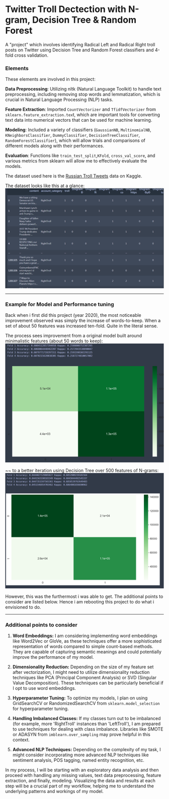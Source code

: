 # Twitter Troll Dectection with N-gram, Decision Tree & Random Forest

A "project" which involves identifying Radical Left and Radical Right troll posts on Twitter using Decision Tree and Random Forest classifiers and 4-fold cross validation.

### Elements

These elements are involved in this project:

**Data Preprocessing**: Utilizing nltk (Natural Language Toolkit) to handle text preprocessing, including removing stop words and lemmatization, which is crucial in Natural Language Processing (NLP) tasks.

**Feature Extraction**: Imported `CountVectorizer` and `TfidfVectorizer` from `sklearn.feature_extraction.tex`t, which are important tools for converting text data into numerical vectors that can be used for machine learning.

**Modeling**: Included a variety of classifiers (`GaussianNB`, `MultinomialNB`, `KNeighborsClassifier`, `DummyClassifier`, `DecisionTreeClassifier`, `RandomForestClassifier`), which will allow trials and comparisons of different models along with their performances.

**Evaluation**: Functions like `train_test_split`,`KFold`, `cross_val_score`, and various metrics from sklearn will allow me to effectively evaluate the models.

The dataset used here is the [Russian Troll Tweets](https://www.kaggle.com/datasets/fivethirtyeight/russian-troll-tweets) data on Kaggle.

The dataset looks like this at a glance:
![IMG_DATA](https://github.com/velwu/NLP_things/blob/main/Dataset_Snapshot.PNG)

---

### Example for Model and Performance tuning

Back when i first did this project (year 2020), the most noticeable improvement observed was simply the increase of words-to-keep. When a set of about 50 features was increased ten-fold. Quite in the literal sense.

The process sees improvement from a original model built around minimalistic features (about 50 words to keep):
![IMG_PRIMITIVE_MDL](https://github.com/velwu/NLP_things/blob/main/Mdl_Perf_Before.PNG)

~~ to a better iteration using Decision Tree over 500 features of N-grams:
![IMG_BETTER_MDL](https://github.com/velwu/NLP_things/blob/main/Mdl_Perf_After.PNG)

However, this was the furthermost i was able to get. The additional points to consider are listed below. Hence i am rebooting this project to do what i envisioned to do.

---

### Additional points to consider

1. **Word Embeddings:** I am considering implementing word embeddings like Word2Vec or GloVe, as these techniques offer a more sophisticated representation of words compared to simple count-based methods. They are capable of capturing semantic meanings and could potentially improve the performance of my model.

2. **Dimensionality Reduction:** Depending on the size of my feature set after vectorization, I might need to utilize dimensionality reduction techniques like PCA (Principal Component Analysis) or SVD (Singular Value Decomposition). These techniques can be particularly beneficial if I opt to use word embeddings.

3. **Hyperparameter Tuning:** To optimize my models, I plan on using GridSearchCV or RandomizedSearchCV from `sklearn.model_selection` for hyperparameter tuning.

4. **Handling Imbalanced Classes:** If my classes turn out to be imbalanced (for example, more 'RightTroll' instances than 'LeftTroll'), I am prepared to use techniques for dealing with class imbalance. Libraries like SMOTE or ADASYN from `imblearn.over_sampling` may prove helpful in this context.

5. **Advanced NLP Techniques:** Depending on the complexity of my task, I might consider incorporating more advanced NLP techniques like sentiment analysis, POS tagging, named entity recognition, etc.

In my process, I will be starting with an exploratory data analysis and then proceed with handling any missing values, text data preprocessing, feature extraction, and finally, modeling. Visualizing the data and results at each step will be a crucial part of my workflow, helping me to understand the underlying patterns and workings of my model.
